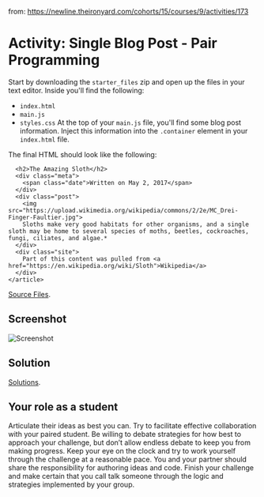 from: https://newline.theironyard.com/cohorts/15/courses/9/activities/173

# Activity: Single Blog Post - Pair Programming
Start by downloading the `starter_files` zip and open up the files in your text editor. Inside you'll find the following:

* `index.html`
* `main.js`
* `styles.css`
At the top of your `main.js` file, you'll find some blog post information. Inject this information into the `.container` element in your `index.html` file.

The final HTML should look like the following:
```<article>
  <h2>The Amazing Sloth</h2>
  <div class="meta">
    <span class="date">Written on May 2, 2017</span>
  </div>
  <div class="post">
    <img src="https://upload.wikimedia.org/wikipedia/commons/2/2e/MC_Drei-Finger-Faultier.jpg">
    Sloths make very good habitats for other organisms, and a single sloth may be home to several species of moths, beetles, cockroaches, fungi, ciliates, and algae.*
  </div>
  <div class="site">
    Part of this content was pulled from <a href="https://en.wikipedia.org/wiki/Sloth">Wikipedia</a>
  </div>
</article>
```
[Source Files]().
## Screenshot  
![Screenshot](https://github.com/JamieBort/SingleBlogPost/blob/master/screenshot.jpg)
## Solution  
[Solutions](https://github.com/JamieBort/SingleBlogPost/tree/master/Solutions).
## Your role as a student
Articulate their ideas as best you can. Try to facilitate effective collaboration with your paired student. Be willing to debate strategies for how best to approach your challenge, but don’t allow endless debate to keep you from making progress. Keep your eye on the clock and try to work yourself through the challenge at a reasonable pace. You and your partner should share the responsibility for authoring ideas and code. Finish your challenge and make certain that you call talk someone through the logic and strategies implemented by your group.
